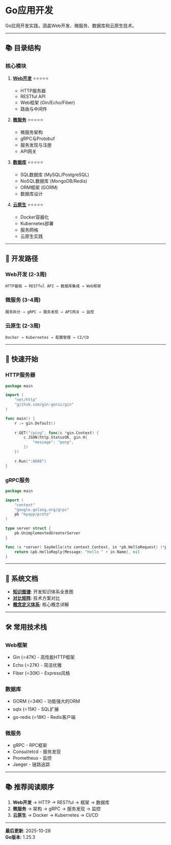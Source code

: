 # Go应用开发

Go应用开发实践，涵盖Web开发、微服务、数据库和云原生技术。

---

## 📚 目录结构

### 核心模块

1. **[Web开发](./web/README.md)** ⭐⭐⭐⭐⭐
   - HTTP服务器
   - RESTful API
   - Web框架 (Gin/Echo/Fiber)
   - 路由与中间件

2. **[微服务](./microservices/README.md)** ⭐⭐⭐⭐⭐
   - 微服务架构
   - gRPC与Protobuf
   - 服务发现与注册
   - API网关

3. **[数据库](./database/README.md)** ⭐⭐⭐⭐⭐
   - SQL数据库 (MySQL/PostgreSQL)
   - NoSQL数据库 (MongoDB/Redis)
   - ORM框架 (GORM)
   - 数据库设计

4. **[云原生](./cloud-native/README.md)** ⭐⭐⭐⭐⭐
   - Docker容器化
   - Kubernetes部署
   - 服务网格
   - 云原生实践

---

## 🎯 开发路径

### Web开发 (2-3周)
```
HTTP基础 → RESTful API → 数据库集成 → Web框架
```

### 微服务 (3-4周)
```
服务拆分 → gRPC → 服务发现 → API网关 → 监控
```

### 云原生 (2-3周)
```
Docker → Kubernetes → 配置管理 → CI/CD
```

---

## 🚀 快速开始

### HTTP服务器

```go
package main

import (
    "net/http"
    "github.com/gin-gonic/gin"
)

func main() {
    r := gin.Default()
    
    r.GET("/ping", func(c *gin.Context) {
        c.JSON(http.StatusOK, gin.H{
            "message": "pong",
        })
    })
    
    r.Run(":8080")
}
```

### gRPC服务

```go
package main

import (
    "context"
    "google.golang.org/grpc"
    pb "myapp/proto"
)

type server struct {
    pb.UnimplementedGreeterServer
}

func (s *server) SayHello(ctx context.Context, in *pb.HelloRequest) (*pb.HelloReply, error) {
    return &pb.HelloReply{Message: "Hello " + in.Name}, nil
}
```

---

## 📖 系统文档

- **[知识图谱](./00-知识图谱.md)**: 开发知识体系全景图
- **[对比矩阵](./00-对比矩阵.md)**: 技术方案对比
- **[概念定义体系](./00-概念定义体系.md)**: 核心概念详解

---

## 🛠️ 常用技术栈

### Web框架
- Gin (⭐47K) - 高性能HTTP框架
- Echo (⭐27K) - 简洁优雅
- Fiber (⭐30K) - Express风格

### 数据库
- GORM (⭐34K) - 功能强大的ORM
- sqlx (⭐15K) - SQL扩展
- go-redis (⭐18K) - Redis客户端

### 微服务
- gRPC - RPC框架
- Consul/etcd - 服务发现
- Prometheus - 监控
- Jaeger - 链路追踪

---

## 📚 推荐阅读顺序

1. **Web开发** → HTTP → RESTful → 框架 → 数据库
2. **微服务** → 架构 → gRPC → 服务发现 → 监控
3. **云原生** → Docker → Kubernetes → CI/CD

---

**最后更新**: 2025-10-28  
**Go版本**: 1.25.3


